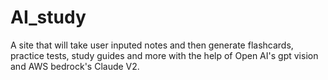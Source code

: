 # AI_study
A site that will take user inputed notes and then generate flashcards, practice tests, study guides and more with the help of Open AI's gpt vision and AWS bedrock's Claude V2.
